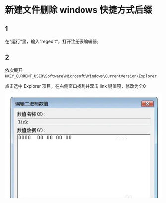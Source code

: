 # 新建文件删除 windows 快捷方式后缀

## 1

在“运行”里，输入“regedit”，打开注册表编辑器;

## 2

依次展开 `HKEY_CURRENT_USER\Software\Microsoft\Windows\CurrentVersion\Explorer`

点击选中 Explorer 项目，在右侧窗口找到并双击 link 键值项，修改为全0

![link](Pictures/link.jpg)
